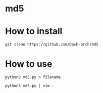 # md5


# How to install
 ``` 
 git clone https://github.com/Dach-arch/md5
 ```
# How to use
```
python3 md5.py > filename
```
```
python3 md5.py | vim - 
```


